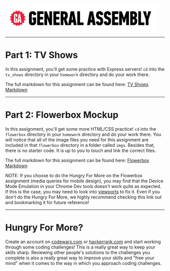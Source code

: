 ![](/ga_cog.png)

---
# Part 1: TV Shows
In this assignment, you'll get some practice with Express servers!
`cd` into the `tv_shows` directory in your `homework` directory and do your work there.

The full markdown for this assignment can be found here: [TV Shows Markdown](https://git.generalassemb.ly/Software-Engineering-Immersive-Remote/SEIR-Nova/tree/master/unit_2/w04d05/homework/tv_shows/README.md)

---
# Part 2: Flowerbox Mockup
In this assignment, you'll get some more HTML/CSS practice! `cd` into the `flowerbox` directory in your `homework` directory and do your work there. You will notice that all of the image files you need for this assignment are included in that `flowerbox` directory in a folder called `imgs`. Besides that, there is no starter code. It is up to you to touch and link the correct files.

The full markdown for this assignment can be found here: [Flowerbox Markdown](https://git.generalassemb.ly/Software-Engineering-Immersive-Remote/SEIR-Nova/tree/master/unit_2/w04d05/homework/flowerbox/README.md)

NOTE: If you choose to do the Hungry For More on the Flowerbox assignment (media queries for mobile design), you may find that the Device Mode Emulation in your Chrome Dev tools doesn't work quite as expected. If this is the case, you may need to look into [viewports](https://www.w3schools.com/css/css_rwd_viewport.asp) to fix it. Even if you don't do the Hungry For More, we highly recommend checking this link out and bookmarking it for future reference!

---
# Hungry For More?
Create an account on [codewars.com](https://codewars.com) or [hackerrank.com](https://hackerrank.com) and start working through some coding challenges! This is a really great way to keep your skills sharp. Reviewing other people's solutions to the challenges you complete is also a really great way to improve your skills and "free your mind" when it comes to the way in which you approach coding challenges.
